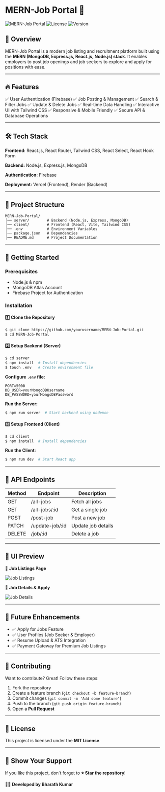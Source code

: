 # MERN-Job Portal 🚀

![MERN-Job Portal](https://img.shields.io/badge/MERN-Stack-blue) ![License](https://img.shields.io/badge/License-MIT-green) ![Version](https://img.shields.io/badge/Version-1.0.0-orange)

## 📌 Overview
MERN-Job Portal is a modern job listing and recruitment platform built using the **MERN (MongoDB, Express.js, React.js, Node.js) stack**. It enables employers to post job openings and job seekers to explore and apply for positions with ease.

---

## 🔥 Features
✅ User Authentication (Firebase)
✅ Job Posting & Management
✅ Search & Filter Jobs
✅ Update & Delete Jobs
✅ Real-time Data Handling
✅ Interactive UI with Tailwind CSS
✅ Responsive & Mobile Friendly
✅ Secure API & Database Operations

---

## 🛠️ Tech Stack
**Frontend:** React.js, React Router, Tailwind CSS, React Select, React Hook Form

**Backend:** Node.js, Express.js, MongoDB

**Authentication:** Firebase

**Deployment:** Vercel (Frontend), Render (Backend)

---

## 📂 Project Structure
```
MERN-Job-Portal/
│── server/        # Backend (Node.js, Express, MongoDB)
│── client/        # Frontend (React, Vite, Tailwind CSS)
│── .env           # Environment Variables
│── package.json   # Dependencies
│── README.md      # Project Documentation
```

---

## 🚀 Getting Started

### Prerequisites
- Node.js & npm
- MongoDB Atlas Account
- Firebase Project for Authentication

### Installation
#### 1️⃣ Clone the Repository
```sh
$ git clone https://github.com/yourusername/MERN-Job-Portal.git
$ cd MERN-Job-Portal
```
#### 2️⃣ Setup Backend (Server)
```sh
$ cd server
$ npm install  # Install dependencies
$ touch .env   # Create environment file
```
**Configure `.env` file:**
```env
PORT=5000
DB_USER=yourMongoDBUsername
DB_PASSWORD=yourMongoDBPassword
```
**Run the Server:**
```sh
$ npm run server  # Start backend using nodemon
```

#### 3️⃣ Setup Frontend (Client)
```sh
$ cd client
$ npm install  # Install dependencies
```
**Run the Client:**
```sh
$ npm run dev  # Start React app
```

---

## 🔌 API Endpoints
| Method | Endpoint        | Description        |
|--------|---------------|-------------------|
| GET    | /all-jobs      | Fetch all jobs    |
| GET    | /all-jobs/:id  | Get a single job  |
| POST   | /post-job      | Post a new job    |
| PATCH  | /update-job/:id | Update job details |
| DELETE | /job/:id       | Delete a job      |

---

## 🎨 UI Preview
🚀 **Job Listings Page**

![Job Listings](https://via.placeholder.com/800x400?text=Job+Listings+UI)

📌 **Job Details & Apply**

![Job Details](https://via.placeholder.com/800x400?text=Job+Details+UI)

---

## 🎯 Future Enhancements
- ✅ Apply for Jobs Feature
- ✅ User Profiles (Job Seeker & Employer)
- ✅ Resume Upload & ATS Integration
- ✅ Payment Gateway for Premium Job Listings

---

## 🤝 Contributing
Want to contribute? Great! Follow these steps:
1. Fork the repository
2. Create a feature branch (`git checkout -b feature-branch`)
3. Commit changes (`git commit -m 'Add some feature'`)
4. Push to the branch (`git push origin feature-branch`)
5. Open a **Pull Request**

---

## 📄 License
This project is licensed under the **MIT License**.

---

## 🌟 Show Your Support
If you like this project, don't forget to **⭐ Star the repository**!

👨‍💻 **Developed by Bharath Kumar**

